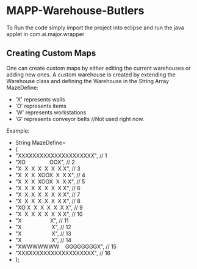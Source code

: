 # MAPP-Warehouse-Butlers
To Run the code simply import the project into eclipse and run the java applet in com.ai.major.wrapper

## Creating Custom Maps
One can create custom maps by either editing the current warehouses or adding new ones. A custom warehouse is created by extending the Warehouse class and defining the Warehouse in the String Array MazeDefine:
- 'X' represents walls
- 'O' represents items
- 'W' represents workstations
- 'G' represents conveyor belts //Not used right now.

Example:
* String MazeDefine=
 * {
  * "XXXXXXXXXXXXXXXXXXXXX",	// 1
  * "XO&nbsp;&nbsp;&nbsp;&nbsp;&nbsp;&nbsp;&nbsp;&nbsp;&nbsp;&nbsp;&nbsp;&nbsp;&nbsp;&nbsp;&nbsp;&nbsp;OOX",	// 2
  * "X&nbsp;&nbsp;X&nbsp;&nbsp;X&nbsp;&nbsp;X&nbsp;&nbsp;X&nbsp;&nbsp;X&nbsp;&nbsp;X&nbsp;X",	// 3
  * "X&nbsp;&nbsp;X&nbsp;&nbsp;X&nbsp;&nbsp;XOOX&nbsp;&nbsp;X&nbsp;&nbsp;X&nbsp;X",	// 4
  * "X&nbsp;&nbsp;X&nbsp;&nbsp;X&nbsp;&nbsp;XOOX&nbsp;&nbsp;X&nbsp;&nbsp;X&nbsp;X",	// 5
  * "X&nbsp;&nbsp;X&nbsp;&nbsp;X&nbsp;&nbsp;X&nbsp;&nbsp;X&nbsp;&nbsp;X&nbsp;&nbsp;X&nbsp;X",	// 6
  * "X&nbsp;&nbsp;X&nbsp;&nbsp;X&nbsp;&nbsp;X&nbsp;&nbsp;X&nbsp;&nbsp;X&nbsp;&nbsp;X&nbsp;X",	// 7
  * "X&nbsp;&nbsp;X&nbsp;&nbsp;X&nbsp;&nbsp;X&nbsp;&nbsp;X&nbsp;&nbsp;X&nbsp;&nbsp;X&nbsp;X",	// 8
  * "XO&nbsp;X&nbsp;&nbsp;X&nbsp;&nbsp;X&nbsp;&nbsp;X&nbsp;&nbsp;X&nbsp;&nbsp;X&nbsp;X",	// 9
  * "X&nbsp;&nbsp;X&nbsp;&nbsp;X&nbsp;&nbsp;X&nbsp;&nbsp;X&nbsp;&nbsp;X&nbsp;&nbsp;X&nbsp;X",	// 10
  * "X&nbsp;&nbsp;&nbsp;&nbsp;&nbsp;&nbsp;&nbsp;&nbsp;&nbsp;&nbsp;&nbsp;&nbsp;&nbsp;&nbsp;&nbsp;&nbsp;&nbsp;&nbsp;&nbsp;X",	// 11
  * "X&nbsp;&nbsp;&nbsp;&nbsp;&nbsp;&nbsp;&nbsp;&nbsp;&nbsp;&nbsp;&nbsp;&nbsp;&nbsp;&nbsp;&nbsp;&nbsp;&nbsp;&nbsp;&nbsp;                   X",	// 12
  * "X&nbsp;&nbsp;&nbsp;&nbsp;&nbsp;&nbsp;&nbsp;&nbsp;&nbsp;&nbsp;&nbsp;&nbsp;&nbsp;&nbsp;&nbsp;&nbsp;&nbsp;&nbsp;&nbsp;                   X",	// 13
  * "X&nbsp;&nbsp;&nbsp;&nbsp;&nbsp;&nbsp;&nbsp;&nbsp;&nbsp;&nbsp;&nbsp;&nbsp;&nbsp;&nbsp;&nbsp;&nbsp;&nbsp;&nbsp;&nbsp;                   X",	// 14
  * "XWWWWWWW&nbsp;&nbsp;&nbsp;&nbsp;GGGGGGGGX",	// 15
  * "XXXXXXXXXXXXXXXXXXXXX",	// 16
 * };